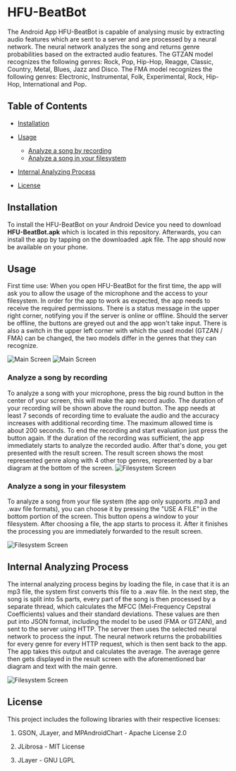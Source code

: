 # HFU-BeatBot


The Android App HFU-BeatBot is capable of analysing music by extracting audio features which are sent to a server and are processed by a neural network. The neural network analyzes the song and returns genre probabilities based on the extracted audio features.
The GTZAN model recognizes the following genres: Rock, Pop, Hip-Hop, Reagge, Classic, Country, Metal, Blues, Jazz and Disco. 
The FMA model recognizes the following genres: Electronic, Instrumental, Folk, Experimental, Rock, Hip-Hop, International and Pop.


## Table of Contents

- [Installation](#installation)
- [Usage](#usage)

	- [Analyze a song by recording](#analyze-a-song-by-recording)
	- [Analyze a song in your filesystem](#analyze-a-song-in-your-filesystem)

- [Internal Analyzing Process](#internal-analyzing-process)
- [License](#license)


## Installation

To install the HFU-BeatBot on your Android Device you need to download **HFU-BeatBot.apk** which is located in this repository. Afterwards, you can install the app by tapping on the downloaded .apk file. The app should now be available on your phone.

## Usage


First time use: When you open HFU-BeatBot for the first time, the app will ask you to allow the usage of the microphone and the access to your filesystem. In order for the app to work as expected, the app needs to receive the required permissions. 
There is a status message in the upper right corner, notifying you if the server is online or offline. Should the server be offline, the buttons are greyed out and the app won't take input. There is also a switch in the upper left corner with which the used model (GTZAN / FMA) can be changed, the two models differ in the genres that they can recognize.

![Main Screen](Documentation/Screenshots/Screenshot_Main_Screen_Online_GTZAN.png)
![Main Screen](Documentation/Screenshots/Screenshot_MainScreen_Offline_FMA.png)

### Analyze a song by recording

To analyze a song  with your microphone, press the big round button in the center of your screen, this will make the app record audio. The duration of your recording will be shown above the round button. The app needs at least 7 seconds of recording time to evaluate the audio and the accuracy increases with additional recording time. The maximum allowed time is about 200 seconds.
To end the recording and start evaluation just press the button again. If the duration of the recording was sufficient, the app immediately starts to analyze the recorded audio. After that's done, you get presented with the result screen. The result screen shows the most represented genre along with 4 other top genres, represented by a bar diagram at the bottom of the screen.
![Filesystem Screen](Documentation/Screenshots/Screenshot_Recording.png)



### Analyze a song in your filesystem

To analyze a song from your file system (the app only supports .mp3 and .wav file formats), you can choose it by pressing the "USE A FILE" in the bottom portion of the screen. This button opens a window to your filesystem. After choosing a file, the app starts to process it. After it finishes the processing you are immediately forwarded to the result screen.

![Filesystem Screen](Documentation/Screenshots/Screenshot_Filesystem.png)

## Internal Analyzing Process

The internal analyzing process begins by loading the file, in case that it is an mp3 file, the system first converts this file to a .wav file. In the next step, the song is split into 5s parts, every part of the song is then processed by a separate thread, which calculates the MFCC (Mel-Frequency Cepstral Coefficients) values and their standard deviations. These values are then put into JSON format, including the model to be used (FMA or GTZAN), and sent to the server using HTTP. The server then uses the selected neural network to process the input. The neural network returns the probabilities for every genre for every HTTP request, which is then sent back to the app. The app takes this output and calculates the average. The average genre then gets displayed in the result screen with the aforementioned bar diagram and text with the main genre.


![Filesystem Screen](Documentation/Screenshots/Screenshot_Result.png)

## License

This project includes the following libraries with their respective licenses:

1. GSON, JLayer, and MPAndroidChart - Apache License 2.0

2. JLibrosa - MIT License

3. JLayer - GNU LGPL

